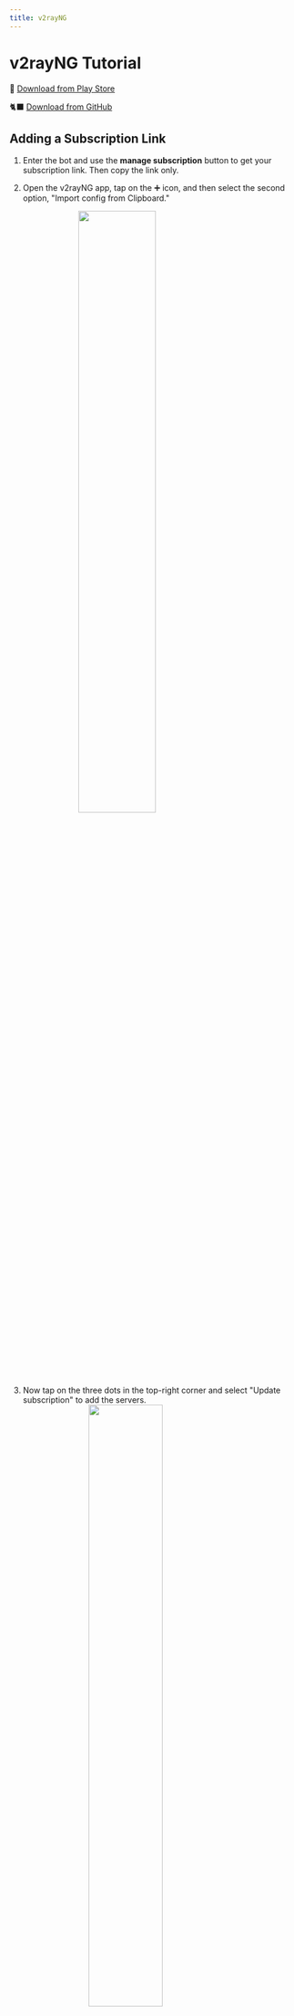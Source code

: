 ```yaml
---
title: v2rayNG
---
```


# v2rayNG Tutorial

🛒 [Download from Play Store](https://play.google.com/store/apps/details?id=com.v2ray.ang)

🐈‍⬛️ [Download from GitHub](https://github.com/2dust/v2rayNG/releases/download/1.8.38/v2rayNG_1.8.38_armeabi-v7a.apk)

## Adding a Subscription Link
1. Enter the bot and use the **manage subscription** button to get your subscription link. Then copy the link only.

2. Open the v2rayNG app, tap on the ➕ icon, and then select the second option, "Import config from Clipboard."

<img src="https://github.com/VPNHELP/vpnhelp.github.io/assets/129318294/3eb77c79-a735-40ef-a670-e0091e9da44a"
     style="display:block;float:none;margin-left:auto;margin-right:auto;width:52%">
<br>

3. Now tap on the three dots in the top-right corner and select "Update subscription" to add the servers.
<img src="https://github.com/VPNHELP/vpnhelp.github.io/assets/129318294/084dc4ef-f625-433a-810c-6148c4fa78c8"
     style="display:block;float:none;margin-left:auto;margin-right:auto;width:52%">
<br>

::: warning ⚠️ Note:
1. Do not have the VPN active when adding the subscription link.

2. Ensure your phone's time and date settings are set to automatic.
:::

## Sorting Servers by Ping

1. Tap on the three dots in the top-right corner and select "Real delay all configuration" to test the ping of the servers.

<img src="https://github.com/VPNHELP/vpnhelp.github.io/assets/129318294/5cec3b68-421e-4af8-863a-0d2740c400f8"
     style="display:block;float:none;margin-left:auto;margin-right:auto;width:52%">
<br>

<img src="https://github.com/VPNHELP/vpnhelp.github.io/assets/129318294/dbf64926-7a1b-4328-8e47-9c07663ff008"
     style="display:block;float:none;margin-left:auto;margin-right:auto;width:52%">
<br>

2. After the ping test is complete, tap on the three dots in the top-right corner again and select "Sorting by test results" to sort the servers by the lowest ping.

<img src="https://github.com/VPNHELP/vpnhelp.github.io/assets/129318294/5cec3b68-421e-4af8-863a-0d2740c400f8"
     style="display:block;float:none;margin-left:auto;margin-right:auto;width:52%">
<br>

<img src="https://github.com/VPNHELP/vpnhelp.github.io/assets/129318294/cbe6a8bf-3a76-453a-82b5-82d45caeb413"
     style="display:block;float:none;margin-left:auto;margin-right:auto;width:52%">
<br>

::: warning ⚠️ Note:
Do not have the VPN active when sorting the servers.
:::

## Updating the Subscription Link

1. Tap on the three dots in the top-right corner and select "Update subscription" to display a success message and update your servers.

<img src="https://github.com/VPNHELP/vpnhelp.github.io/assets/129318294/99ab5408-9185-4330-b581-4e8e9839ee1f"
     style="display:block;float:none;margin-left:auto;margin-right:auto;width:52%">
<br>

<img src="https://github.com/VPNHELP/vpnhelp.github.io/assets/129318294/c0e1e1e1-7111-4aa4-bb47-4089b2fabe32"
     style="display:block;float:none;margin-left:auto;margin-right:auto;width:52%">
<br>

::: warning ⚠️ Note:
Do not have the VPN active when updating the servers.
:::